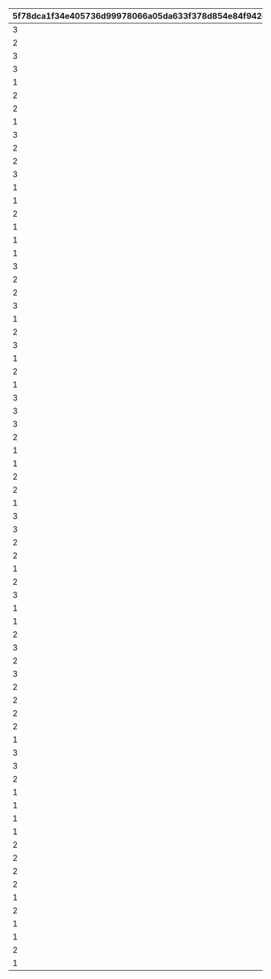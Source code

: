 |5f78dca1f34e405736d99978066a05da633f378d854e84f942c51aeb4f8d1223|df5c90d74463874433e1ef9102649be33869cafcbfde7bc0fe25120ea6181250|b0b8500715bee0debd626fca24672491e4d998d88bc8cbbbc969aa2ce72c9641|4e5a7503cefe40a67c68ab400c72ee7b99c205b57ea083174dc9786fb5b3cbef|23d872984e68876290dfe5385eaee86dbd821d641334c2ff5d05468d3d6dfe7c|617c8eef479ea6119aa3c62506a299d7862a9c642090694ff8a6ca8b7beae136|420d0ef03fe576a952c860e1ce22b5adc92733615fb24f0a695f14f8987ecefe|1f3f7c859b8299b13f8097d4a6d2433405f9ff65eef52f05caf8b09f7ea5398b|7ca9197334ab580362c884d9baa04a369f34b165da45e36b8e1c46475cc1deca|
| --- | --- | --- | --- | --- | --- | --- | --- | --- |
|3|2|100101|1|2|2|3|6|1|
|2|1|100201|3|1|1|3|5|2|
|3|2|100301|1|3|1|2|7|3|
|3|2|100401|1|2|2|2|13|3|
|1|3|100501|2|2|2|3|18|2|
|2|3|100601|1|2|1|3|25|2|
|2|1|100701|3|3|2|3|26|2|
|1|1|100801|3|3|2|2|40|3|
|3|3|100901|1|3|1|2|34|2|
|2|1|101001|3|1|1|3|8|2|
|2|1|101101|2|2|3|3|56|2|
|3|2|101201|1|2|3|1|43|2|
|1|3|101301|1|2|1|3|33|3|
|1|2|101401|3|1|1|2|11|2|
|2|1|101501|3|1|1|2|42|3|
|1|1|101601|2|2|3|3|46|3|
|1|2|101701|1|2|3|3|10|2|
|1|2|101801|3|1|1|2|45|3|
|3|2|102001|2|1|2|3|12|1|
|2|2|102101|1|1|1|3|30|3|
|2|2|102201|1|1|3|1|24|3|
|3|3|102301|1|2|2|3|31|1|
|1|1|102501|3|1|3|2|29|2|
|2|1|102601|3|1|2|3|51|1|
|3|1|102701|2|3|2|1|36|3|
|1|1|102801|2|1|2|2|28|3|
|2|1|102901|2|1|2|3|52|2|
|1|2|103001|2|2|1|3|39|3|
|3|1|103101|3|3|2|2|27|1|
|3|1|103201|3|2|2|1|19|2|
|3|2|103301|2|2|1|3|48|1|
|2|3|103401|2|1|2|1|20|2|
|1|3|103601|3|3|2|1|14|2|
|1|3|103701|1|3|2|2|17|3|
|2|3|103801|3|3|1|2|49|1|
|2|3|104001|2|1|3|1|44|1|
|1|2|104201|3|3|2|2|53|2|
|3|1|104301|1|3|3|2|9|2|
|3|2|104401|3|3|1|2|23|1|
|2|3|104501|2|1|1|2|38|2|
|2|1|104601|3|2|3|2|21|1|
|1|3|104701|1|3|3|2|15|2|
|2|2|104801|1|3|3|1|22|3|
|3|1|104901|2|1|2|2|55|2|
|1|2|105001|2|1|3|3|47|2|
|1|2|105101|3|3|3|1|35|1|
|2|1|105201|2|2|2|3|50|2|
|3|1|105301|1|3|2|2|37|3|
|2|1|105401|2|2|3|3|54|1|
|3|3|105501|2|1|1|2|41|1|
|2|1|105601|1|3|3|3|32|2|
|2|2|105701|1|1|2|3|67|2|
|2|1|105801|2|2|2|3|1|2|
|2|2|105901|3|1|1|2|2|2|
|1|3|106001|2|3|3|2|3|1|
|3|2|106101|1|2|2|3|58|2|
|3|2|106301|1|1|2|3|68|1|
|2|3|106401|1|1|2|3|4|2|
|1|3|106501|1|3|2|3|61|2|
|1|3|106601|3|2|2|3|62|1|
|1|2|106701|2|3|1|2|60|2|
|1|3|106801|1|1|2|1|57|2|
|2|2|107001|3|3|1|1|59|1|
|2|2|107101|1|3|2|1|16|3|
|2|2|109201|2|1|1|2|70|2|
|2|1|109301|2|2|3|3|72|2|
|1|2|109401|1|3|3|2|71|3|
|2|2|110801|1|1|3|2|64|2|
|1|1|110901|2|2|2|2|65|3|
|1|2|111001|3|3|1|3|63|1|
|2|3|111401|2|2|3|2|69|1|
|1|2|118001|3|2|3|1|66|2|